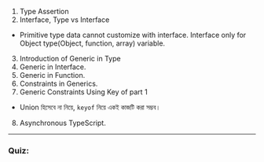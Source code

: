 1. Type Assertion
2. Interface, Type vs Interface
-  Primitive type data cannot customize with interface. Interface only for Object type(Object, function, array) variable.
3. Introduction of Generic in Type
4. Generic in Interface.
5. Generic in Function.
6. Constraints in Generics.
7. Generic Constraints Using Key of part 1
- Union হিসেবে না নিয়ে, `keyof` নিয়ে একই কাজটি করা সম্ভব।
8. Asynchronous TypeScript.

---
### Quiz:
